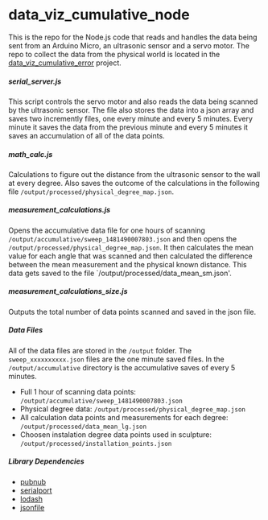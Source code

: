 # data_viz_cumulative_node

This is the repo for the Node.js code that reads and handles the data being sent from an Arduino Micro, an ultrasonic sensor and a servo motor. The repo to collect the data from the physical world is located in the [data_viz_cumulative_error](https://github.com/jshaw/data_viz_cumulative_error) project.

##### serial_server.js

This script controls the servo motor and also reads the data being scanned by the ultrasonic sensor. The file also stores the data into a json array and saves two incremently files, one every minute and every 5 minutes. Every minute it saves the data from the previous minute and  every 5 minutes it saves an accumulation of all of the data points.

##### math_calc.js

Calculations to figure out the distance from the ultrasonic sensor to the wall at every degree. Also saves the outcome of the calculations in the following file `/output/processed/physical_degree_map.json`.

##### measurement_calculations.js
Opens the accumulative data file for one hours of scanning `/output/accumulative/sweep_1481490007803.json` and then opens the `/output/processed/physical_degree_map.json`. It then calculates the mean value for each angle that was scanned and then calculated the difference between the mean measurement and the physical known distance. This data gets saved to the file `/output/processed/data_mean_sm.json'.


##### measurement_calculations_size.js

Outputs the total number of data points scanned and saved in the json file.

##### Data Files

All of the data files are stored in the `/output` folder. The `sweep_xxxxxxxxxx.json` files are the one minute saved files. In the `/output/accumulative` directory is the accumulative saves of every 5 minutes. 

* Full 1 hour of scanning data points: `/output/accumulative/sweep_1481490007803.json`
* Physical degree data: `/output/processed/physical_degree_map.json`
* All calculation data points and measurements for each degree: `/output/processed/data_mean_lg.json`
* Choosen instalation degree data points used in sculpture: `/output/processed/installation_points.json`



##### Library Dependencies 

 * [pubnub](https://www.npmjs.com/package/pubnub) 
 * [serialport](https://www.npmjs.com/package/serialport) 
 * [lodash](https://www.npmjs.com/package/lodash) 
 * [jsonfile](https://www.npmjs.com/package/jsonfile) 